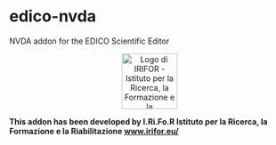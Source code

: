 # edico-nvda
NVDA addon for the EDICO Scientific Editor
<p align="center">
  <img height="100" src="https://www.irifor.eu/wp-content/uploads/2017/06/cropped-logo_irifor-2.png" alt="Logo di IRIFOR - Istituto per la Ricerca, la Formazione e la Riabilitazione">

  **This addon has been developed by I.Ri.Fo.R Istituto per la Ricerca, la Formazione e la Riabilitazione www.irifor.eu/**

</p>

